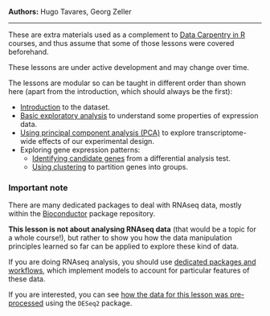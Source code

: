 **Authors:** Hugo Tavares, Georg Zeller

----

These are extra materials used as a complement to 
[Data Carpentry in R](http://www.datacarpentry.org/R-ecology-lesson/) 
courses, and thus assume that some of those lessons were covered beforehand. 

These lessons are under active development and may change over time. 

The lessons are modular so can be taught in different order than shown here 
(apart from the introduction, which should always be the first):

* [Introduction](01_rnaseq_intro.html) to the dataset.
* [Basic exploratory analysis](02_rnaseq_exploratory.html)
to understand some properties of expression data.
* [Using principal component analysis (PCA)](03_rnaseq_pca.html)
to explore transcriptome-wide effects of our experimental design.
* Exploring gene expression patterns:
    * [Identifying candidate genes](04a_explore_test_results.html) from a differential analysis test.
    * [Using clustering](04b_rnaseq_clustering.html) to partition genes into groups.


### Important note

There are many dedicated packages to deal with RNAseq data, mostly 
within the [Bioconductor](https://bioconductor.org/) package repository. 

**This lesson is not about analysing RNAseq data** (that would be a topic for a whole 
course!), but rather to show you how the data manipulation principles learned 
so far can be applied to explore these kind of data. 

If you are doing RNAseq analysis, you should use 
[dedicated packages and workflows](http://master.bioconductor.org/packages/release/workflows/vignettes/rnaseqGene/inst/doc/rnaseqGene.html), 
which implement models to account for particular features of these data.

If you are interested, you can see [how the data for this lesson was pre-processed](https://github.com/tavareshugo/data-carpentry-rnaseq/blob/master/prepare_fission_data.R) 
using the `DESeq2` package.

